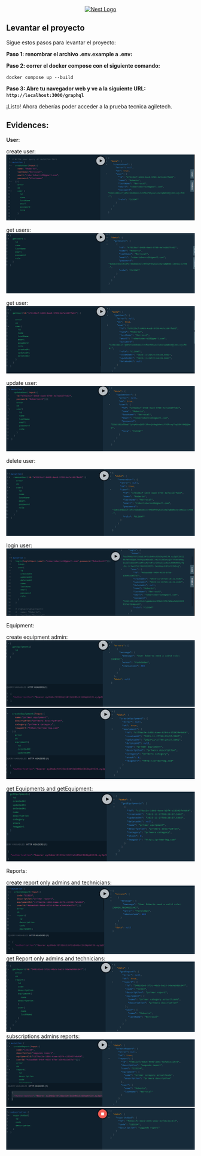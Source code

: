 <p align="center">
  <a href="http://nestjs.com/" target="blank"><img src="https://nestjs.com/img/logo-small.svg" width="200" alt="Nest Logo" /></a>
</p>

## Levantar el proyecto

Sigue estos pasos para levantar el proyecto:


**Paso 1: renombrar el archivo .env.example a .env:**

**Paso 2: correr el docker compose con el siguiente comando:**
```
docker compose up --build
```

**Paso 3: Abre tu navegador web y ve a la siguiente URL: `http://localhost:3000/graphql`**

¡Listo! Ahora deberías poder acceder a la prueba tecnica agiletech.

## Evidences:

**User**:

create user:
![Alt text](evidences/image.png)

get users:
![Alt text](evidences/image-1.png)

get user:
![Alt text](evidences/image-2.png)

update user:
![Alt text](evidences/image-3.png)

delete user:

![Alt text](evidences/image-4.png)

login user:
![Alt text](evidences/image-5.png)

Equipment:

create equipment admin:
![Alt text](evidences/image-6.png)
![Alt text](evidences/image-7.png)

get Equipments and getEquipment:
![Alt text](evidences/image-8.png)

Reports:

create report only admins and technicians:
![Alt text](evidences/image-9.png)
get Report only admins and technicians:
![Alt text](evidences/image-10.png)
subscriptions admins reports:
![Alt text](evidences/image-11.png)
![Alt text](evidences/image-12.png)